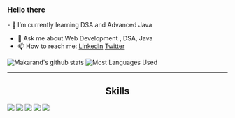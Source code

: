 ### Hello there 

<div>
- 🌱 I’m currently learning DSA and Advanced Java

- 💬 Ask me about Web Development , DSA, Java
- 📫 How to reach me: [LinkedIn](https://www.linkedin.com/in/makarand-pundlik-9127461a2/) [Twitter](https://twitter.com/makarand2308)


![Makarand's github stats](https://github-readme-stats.vercel.app/api?username=MakarandPundlik&theme=dracula&count_private=true&show_icons=true&include_all_commits=true)
![Most Languages Used](https://github-readme-stats.vercel.app/api/top-langs/?username=MakarandPundlik&theme=dracula&layout=compact)

 <hr>
 <h2 align="center">Skills</h2>
  <img src="https://img.shields.io/badge/java-%23ED8B00.svg?&style=for-the-badge&logo=java&logoColor=white" />
  <img src="https://img.shields.io/badge/express.js%20-%23404d59.svg?&style=for-the-badge" />
  <img src="https://img.shields.io/badge/react%20-%2320232a.svg?&style=for-the-badge&logo=react&logoColor=%2361DAFB" />
  <img src="https://img.shields.io/badge/node.js%20-%2343853D.svg?&style=for-the-badge&logo=node.js&logoColor=white" />
  <img src="https://img.shields.io/badge/MongoDB-%234ea94b.svg?&style=for-the-badge&logo=mongodb&logoColor=white" />
</div>


